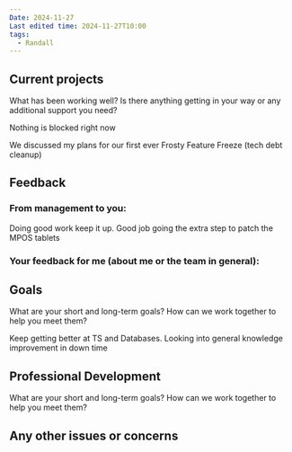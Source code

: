 ```yaml
---
Date: 2024-11-27
Last edited time: 2024-11-27T10:00
tags:
  - Randall
---
```

## Current projects

What has been working well? Is there anything getting in your way or any additional support you need?

Nothing is blocked right now

We discussed my plans for our first ever Frosty Feature Freeze (tech debt cleanup)

## Feedback

### From management to you:

Doing good work keep it up. Good job going the extra step to patch the MPOS tablets

### Your feedback for me (about me or the team in general):

  

## Goals

What are your short and long-term goals? How can we work together to help you meet them?

Keep getting better at TS and Databases. Looking into general knowledge improvement in down time

## Professional Development

What are your short and long-term goals? How can we work together to help you meet them?

  

## Any other issues or concerns